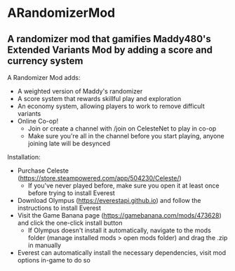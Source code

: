 # ARandomizerMod
## A randomizer mod that gamifies Maddy480's Extended Variants Mod by adding a score and currency system

A Randomizer Mod adds:
- A weighted version of Maddy's randomizer
- A score system that rewards skillful play and exploration
- An economy system, allowing players to work to remove difficult variants
- Online Co-op!
  -   Join or create a channel with /join <ChannelName> on CelesteNet to play in co-op
  -   Make sure you're all in the channel before you start playing, anyone joining late will be desynced

Installation:
- Purchase Celeste (https://store.steampowered.com/app/504230/Celeste/)
  - If you've never played before, make sure you open it at least once before trying to install Everest
- Download Olympus (https://everestapi.github.io) and follow the instructions to install Everest
- Visit the Game Banana page (https://gamebanana.com/mods/473628) and click the one-click install button
  - If Olympus doesn't install it automatically, navigate to the mods folder (manage installed mods > open mods folder) and drag the .zip in manually
- Everest can automatically install the necessary dependencies, visit mod options in-game to do so



